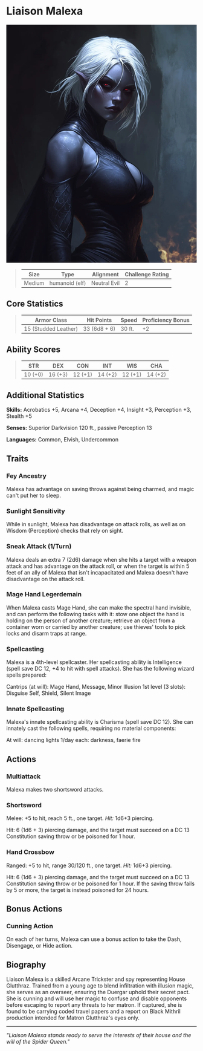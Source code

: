 # Liaison Malexa

<link rel="stylesheet" href="../drow_theme.css">

![Liaison Malexa](../images/liason_malexa.webp)

> | **Size** | **Type** | **Alignment** | **Challenge Rating** |
> |----------|----------|---------------|----------------------|
> | Medium | humanoid (elf) | Neutral Evil | 2 |

## Core Statistics

> | **Armor Class** | **Hit Points** | **Speed** | **Proficiency Bonus** |
> |-----------------|----------------|-----------|------------------------|
> | 15 (Studded Leather) | 33 (6d8 + 6) | 30 ft. | +2 |

## Ability Scores

> | **STR** | **DEX** | **CON** | **INT** | **WIS** | **CHA** |
> |---------|---------|---------|---------|---------|---------|
> | 10 (+0) | 16 (+3) | 12 (+1) | 14 (+2) | 12 (+1) | 14 (+2) |

## Additional Statistics

**Skills:** Acrobatics +5, Arcana +4, Deception +4, Insight +3, Perception +3, Stealth +5

**Senses:** Superior Darkvision 120 ft., passive Perception 13

**Languages:** Common, Elvish, Undercommon

## Traits

### Fey Ancestry
Malexa has advantage on saving throws against being charmed, and magic can't put her to sleep.

### Sunlight Sensitivity
While in sunlight, Malexa has disadvantage on attack rolls, as well as on Wisdom (Perception) checks that rely on sight.

### Sneak Attack (1/Turn)
Malexa deals an extra 7 (2d6) damage when she hits a target with a weapon attack and has advantage on the attack roll, or when the target is within 5 feet of an ally of Malexa that isn't incapacitated and Malexa doesn't have disadvantage on the attack roll.

### Mage Hand Legerdemain
When Malexa casts Mage Hand, she can make the spectral hand invisible, and can perform the following tasks with it: stow one object the hand is holding on the person of another creature; retrieve an object from a container worn or carried by another creature; use thieves' tools to pick locks and disarm traps at range.

### Spellcasting
Malexa is a 4th-level spellcaster. Her spellcasting ability is Intelligence (spell save DC 12, +4 to hit with spell attacks). She has the following wizard spells prepared:

Cantrips (at will): Mage Hand, Message, Minor Illusion
1st level (3 slots): Disguise Self, Shield, Silent Image

### Innate Spellcasting
Malexa's innate spellcasting ability is Charisma (spell save DC 12). She can innately cast the following spells, requiring no material components:

At will: dancing lights
1/day each: darkness, faerie fire

## Actions

### Multiattack
Malexa makes two shortsword attacks.

### Shortsword
Melee: +5 to hit, reach 5 ft., one target. *Hit:* 1d6+3 piercing.

Hit: 6 (1d6 + 3) piercing damage, and the target must succeed on a DC 13 Constitution saving throw or be poisoned for 1 hour.

### Hand Crossbow
Ranged: +5 to hit, range 30/120 ft., one target. *Hit:* 1d6+3 piercing.

Hit: 6 (1d6 + 3) piercing damage, and the target must succeed on a DC 13 Constitution saving throw or be poisoned for 1 hour. If the saving throw fails by 5 or more, the target is instead poisoned for 24 hours.

## Bonus Actions

### Cunning Action
On each of her turns, Malexa can use a bonus action to take the Dash, Disengage, or Hide action.

## Biography

Liaison Malexa is a skilled Arcane Trickster and spy representing House Glutthraz. Trained from a young age to blend infiltration with illusion magic, she serves as an overseer, ensuring the Duergar uphold their secret pact. She is cunning and will use her magic to confuse and disable opponents before escaping to report any threats to her matron. If captured, she is found to be carrying coded travel papers and a report on Black Mithril production intended for Matron Glutthraz's eyes only.

---

*"Liaison Malexa stands ready to serve the interests of their house and the will of the Spider Queen."*